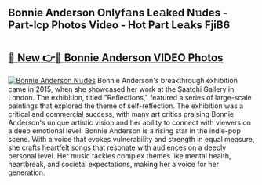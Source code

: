 ## Bonnie Anderson Onlyf𝚊ns Le𝚊ked N𝚞des - Part-lcp Photos Video - Hot Part Le𝚊ks FjiB6

# <h2><a href="http://ab80988.deff.icu/?id=Bonnie+Anderson">🔗 New 👉🔴 Bonnie Anderson VIDEO Photos</a></h2>

[![Bonnie Anderson N𝚞des](https://i.imgur.com/rIISA9y.gif)](http://ab80988.deff.icu/?id=Bonnie+Anderson)
Bonnie Anderson's breakthrough exhibition came in 2015, when she showcased her work at the Saatchi Gallery in London. The exhibition, titled "Reflections," featured a series of large-scale paintings that explored the theme of self-reflection. The exhibition was a critical and commercial success, with many art critics praising Bonnie Anderson's unique artistic vision and her ability to connect with viewers on a deep emotional level. Bonnie Anderson is a rising star in the indie-pop scene. With a voice that evokes vulnerability and strength in equal measure, she crafts heartfelt songs that resonate with audiences on a deeply personal level. Her music tackles complex themes like mental health, heartbreak, and societal expectations, making her a voice for her generation.
